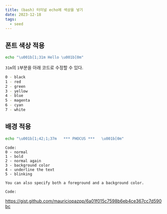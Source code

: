 ```yaml
---
title: (bash) 터미널 echo에 색상을 넣기
date: 2023-12-18
tags:
  - seed
---
```


## 폰트 색상 적용

```bash
echo "\u001b[1;31m Hello \u001b[0m"
```

`31m`의 `1`부분을 아래 코드로 수정할 수 있다.

```bash
0 - black
1 - red
2 - green
3 - yellow
4 - blue
5 - magenta
6 - cyan
7 - white
```

## 배경 적용

```bash
echo "\u001b[1;42;1;37m   *** PHOCUS ***   \u001b[0m"
```

```
Code:
0 - normal
1 - bold
2 - normal again
3 - background color
4 - underline the text
5 - blinking

You can also specify both a foreground and a background color.

Code:
```

https://gist.github.com/mauriciopazpp/6a01f015c7598b6eb4ce367cc7d590bc
